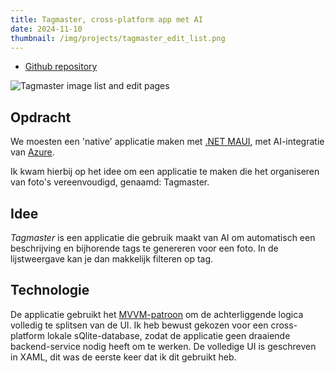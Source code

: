 ```yaml
---
title: Tagmaster, cross-platform app met AI
date: 2024-11-10
thumbnail: /img/projects/tagmaster_edit_list.png
---
```


- [Github repository](https://github.com/janpeterd/tagmaster)

![Tagmaster image list and edit pages](/img/projects/tagmaster_edit_list.png)

## Opdracht

We moesten een 'native' applicatie maken met [.NET MAUI](https://learn.microsoft.com/en-us/dotnet/maui/what-is-maui?view=net-maui-9.0),
met AI-integratie van [Azure](https://azure.microsoft.com/nl-nl).

Ik kwam hierbij op het idee om een applicatie te maken die het organiseren van foto's vereenvoudigd, genaamd: Tagmaster.

## Idee

_Tagmaster_ is een applicatie die gebruik maakt van AI om automatisch een beschrijving en
bijhorende tags te genereren voor een foto. In de lijstweergave kan je dan
makkelijk filteren op tag.

## Technologie

De applicatie gebruikt het [MVVM-patroon](https://en.wikipedia.org/wiki/Model%E2%80%93view%E2%80%93viewmodel) om de achterliggende logica volledig te splitsen van de UI.
Ik heb bewust gekozen voor een cross-platform lokale sQlite-database, zodat de
applicatie geen draaiende backend-service nodig heeft om te werken. De
volledige UI is geschreven in XAML, dit was de eerste keer dat ik dit gebruikt
heb.

